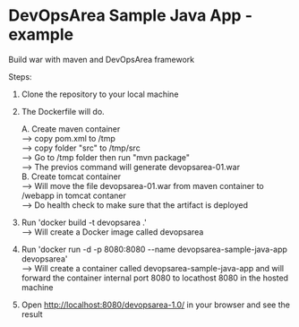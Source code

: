 # DevOpsArea Sample Java App -example
Build war with maven and DevOpsArea framework

Steps:

1. Clone the repository to your local machine
2. The Dockerfile will do.

   A. Create maven container <br />
      --> copy pom.xml to /tmp <br />
      --> copy folder "src" to /tmp/src <br />
      --> Go to /tmp folder then run "mvn package"<br />
      --> The previos command will generate devopsarea-01.war<br />
   B. Create tomcat container<br />
      --> Will move the file devopsarea-01.war from maven container to /webapp in tomcat contaner<br />
      --> Do health check to make sure that the artifact is deployed

3. Run 'docker build -t devopsarea .' <br />
      -->  Will create a Docker image called devopsarea <br />
4. Run 'docker run -d -p 8080:8080 --name devopsarea-sample-java-app devopsarea' <br />
      -->  Will create a container called devopsarea-sample-java-app and will forward the container internal port 8080 to locathost 8080 in the hosted machine 
 
5. Open [http://localhost:8080/devopsarea-1.0/](http://localhost:8080/devopsarea-1.0/) in your browser and see the result
